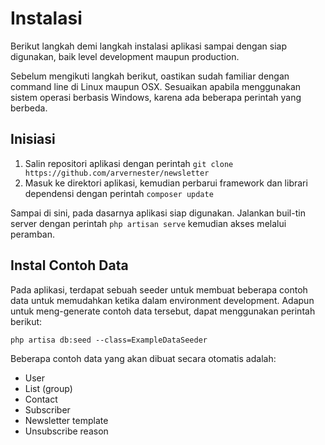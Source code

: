 # Instalasi

Berikut langkah demi langkah instalasi aplikasi sampai dengan siap digunakan, baik level development maupun production.

Sebelum mengikuti langkah berikut, oastikan sudah familiar dengan command line di Linux maupun OSX. Sesuaikan apabila menggunakan sistem operasi berbasis Windows, karena ada beberapa perintah yang berbeda.

## Inisiasi

1. Salin repositori aplikasi dengan perintah ```git clone https://github.com/arvernester/newsletter```
2. Masuk ke direktori aplikasi, kemudian perbarui framework dan librari dependensi dengan perintah ```composer update```

Sampai di sini, pada dasarnya aplikasi siap digunakan. Jalankan buil-tin server dengan perintah ```php artisan serve``` kemudian akses melalui peramban.

## Instal Contoh Data
Pada aplikasi, terdapat sebuah seeder untuk membuat beberapa contoh data untuk memudahkan ketika dalam environment development. Adapun untuk meng-generate contoh data tersebut, dapat menggunakan perintah berikut:

```php artisa db:seed --class=ExampleDataSeeder```

Beberapa contoh data yang akan dibuat secara otomatis adalah:
- User
- List (group)
- Contact
- Subscriber
- Newsletter template
- Unsubscribe reason
